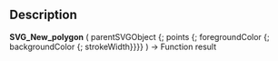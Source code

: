 ﻿<!-- nodeReference := SVG_New_polygon ( parentReference ; path ; strokeColor ; fillColor ; strokeWidth ) -> parentReference (Text) -> path (Text) -> strokeColor (Text) -> fillColor (Text) -> strokeWidth (Real) <- nodeReference (Text)-->## Description **SVG\_New\_polygon** ( parentSVGObject {; points {; foregroundColor {; backgroundColor {; strokeWidth}}}} ) -&gt; Function result 